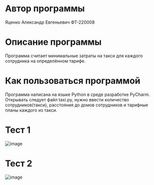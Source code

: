# Автор программы 
Яценко Александр Евгеньевич ФТ-220008

# Описание программы 
Программа считает минимальные затраты на такси для каждого сотрудника на определённом тарифе.

# Как пользоваться программой
Программа написана на языке Python в среде разработке PyCharm. Открывать следует файл taxi.py, нужно ввести количество сотрудников(такси), расстояния до домов сотрудников и тарифные планы каждого из такси.

# Тест 1
![image](https://github.com/gudzame/taxi/assets/146566358/9057b0e9-4908-4c22-afce-b0819e1bcac8)

# Тест 2
![image](https://github.com/gudzame/taxi/assets/146566358/3d8a92c5-e478-47fd-940e-53f46f20fa48)
